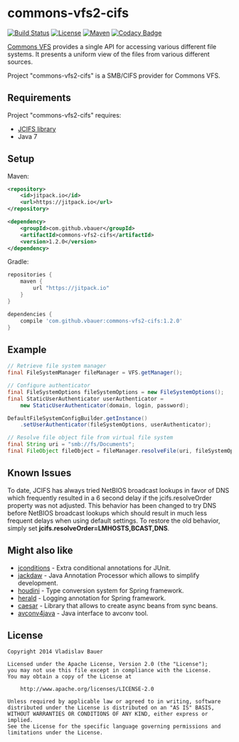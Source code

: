 
# commons-vfs2-cifs

[![Build Status](http://img.shields.io/travis/vbauer/commons-vfs2-cifs.svg?style=flat)](https://travis-ci.org/vbauer/commons-vfs2-cifs)
[![License](http://img.shields.io/badge/License-Apache%2C%20Version%202.0-blue.svg?style=flat)](http://opensource.org/licenses/Apache-2.0)
[![Maven](https://img.shields.io/github/tag/vbauer/commons-vfs2-cifs.svg?label=maven)](https://jitpack.io/#vbauer/commons-vfs2-cifs)
[![Codacy Badge](https://api.codacy.com/project/badge/grade/f3f8cb0b44c84349b0f56e13cae6832f)](https://www.codacy.com/app/bauer-vlad/commons-vfs2-cifs)

[Commons VFS](http://commons.apache.org/proper/commons-vfs/) provides a single API for accessing various different file systems. It presents a uniform view of the files from various different sources.

Project "commons-vfs2-cifs" is a SMB/CIFS provider for Commons VFS.


## Requirements

Project "commons-vfs2-cifs" requires:
* [JCIFS library](http://jcifs.samba.org)
* Java 7


## Setup

Maven:
```xml
<repository>
    <id>jitpack.io</id>
    <url>https://jitpack.io</url>
</repository>

<dependency>
    <groupId>com.github.vbauer</groupId>
    <artifactId>commons-vfs2-cifs</artifactId>
    <version>1.2.0</version>
</dependency>
```

Gradle:
```groovy
repositories {
    maven {
        url "https://jitpack.io"
    }
}

dependencies {
    compile 'com.github.vbauer:commons-vfs2-cifs:1.2.0'
}
```


## Example

```java
// Retrieve file system manager
final FileSystemManager fileManager = VFS.getManager();

// Configure authenticator
final FileSystemOptions fileSystemOptions = new FileSystemOptions();
final StaticUserAuthenticator userAuthenticator =
    new StaticUserAuthenticator(domain, login, password);

DefaultFileSystemConfigBuilder.getInstance()
    .setUserAuthenticator(fileSystemOptions, userAuthenticator);

// Resolve file object file from virtual file system
final String uri = "smb://fs/Documents";
final FileObject fileObject = fileManager.resolveFile(uri, fileSystemOptions);
```


## Known Issues

To date, JCIFS has always tried NetBIOS broadcast lookups in favor of DNS which frequently resulted in a 6 second
delay  if the jcifs.resolveOrder property was not adjusted. This behavior has been changed to try  DNS before NetBIOS
broadcast lookups which should result in much less frequent delays when using default settings. To restore the old
behavior, simply set **jcifs.resolveOrder=LMHOSTS,BCAST,DNS**.


## Might also like

* [jconditions](https://github.com/vbauer/jconditions) - Extra conditional annotations for JUnit.
* [jackdaw](https://github.com/vbauer/jackdaw) - Java Annotation Processor which allows to simplify development.
* [houdini](https://github.com/vbauer/houdini) - Type conversion system for Spring framework.
* [herald](https://github.com/vbauer/herald) - Logging annotation for Spring framework.
* [caesar](https://github.com/vbauer/caesar) - Library that allows to create async beans from sync beans.
* [avconv4java](https://github.com/vbauer/avconv4java) - Java interface to avconv tool.


## License

```
Copyright 2014 Vladislav Bauer

Licensed under the Apache License, Version 2.0 (the "License");
you may not use this file except in compliance with the License.
You may obtain a copy of the License at

    http://www.apache.org/licenses/LICENSE-2.0

Unless required by applicable law or agreed to in writing, software
distributed under the License is distributed on an "AS IS" BASIS,
WITHOUT WARRANTIES OR CONDITIONS OF ANY KIND, either express or implied.
See the License for the specific language governing permissions and
limitations under the License.
```
